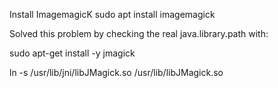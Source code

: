 Install ImagemagicK 
sudo apt install imagemagick

Solved this problem by checking the real java.library.path with:

sudo apt-get install -y jmagick

ln -s /usr/lib/jni/libJMagick.so /usr/lib/libJMagick.so